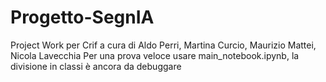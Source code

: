 # Progetto-SegnIA
Project Work per Crif a cura di Aldo Perri, Martina Curcio, Maurizio Mattei, Nicola Lavecchia
Per una prova veloce usare main_notebook.ipynb, la divisione in classi è ancora da debuggare

